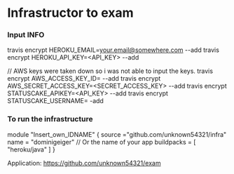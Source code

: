 <h1>Infrastructor to exam</h1>

<h3>Input INFO</h3>

travis encrypt HEROKU_EMAIL=your.email@somewhere.com --add
travis encrypt HEROKU_API_KEY=<API_KEY> --add

// AWS keys were taken down so i was not able to input the keys. 
travis encrypt AWS_ACCESS_KEY_ID=<KEY> --add
travis encrypt AWS_SECRET_ACCESS_KEY=<SECRET_ACCESS_KEY> --add
travis encrypt STATUSCAKE_APIKEY=<API_KEY> --add
travis encrypt STATUSCAKE_USERNAME=<USERNAME> -add

<h3>To run the infrastructure</h3>

module "Insert_own_IDNAME" {
    source ="github.com/unknown54321/infra"
    name = "dominigeiger" // Or the name of your app
    buildpacks = [
        "heroku/java"
    ]
}

Application: 
https://github.com/unknown54321/exam

